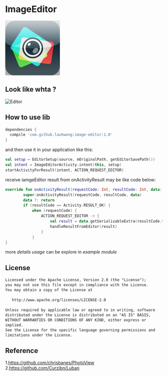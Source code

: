 ImageEditor
============

![Logo](logo.png)


Look like whta ?
--------------

![Editor](editor01.gif)


How to use lib
--------------

```groovy
dependencies {
  compile 'com.github.lauhwong:image-editor:1.0'
}
```
and then use it in your application like this:

```kotlin
val setup = EditorSetup(source, mOriginalPath, getEditorSavePath())
val intent = ImageEditorActivity.intent(this, setup)
startActivityForResult(intent, ACTION_REQUEST_EDITOR)
```
receive iamgeEditor result from onActivityResult may be like code below:

```kotlin
override fun onActivityResult(requestCode: Int, resultCode: Int, data: Intent?) {
        super.onActivityResult(requestCode, resultCode, data)
        data ?: return
        if (resultCode == Activity.RESULT_OK) {
            when (requestCode) {
                ACTION_REQUEST_EDITOR -> {
                    val result = data.getSerializableExtra(resultCode.toString()) as EditorResult
					handleResultFromEditor(result)
				}
			}
}

```
more *details usage* can be explore in *example module*

License
-------

    Licensed under the Apache License, Version 2.0 (the "License");
    you may not use this file except in compliance with the License.
    You may obtain a copy of the License at

       http://www.apache.org/licenses/LICENSE-2.0

    Unless required by applicable law or agreed to in writing, software
    distributed under the License is distributed on an "AS IS" BASIS,
    WITHOUT WARRANTIES OR CONDITIONS OF ANY KIND, either express or implied.
    See the License for the specific language governing permissions and
    limitations under the License.
    
 Reference
 ----------
 1.<https://github.com/chrisbanes/PhotoView>  
 2.<https://github.com/Curzibn/Luban>
